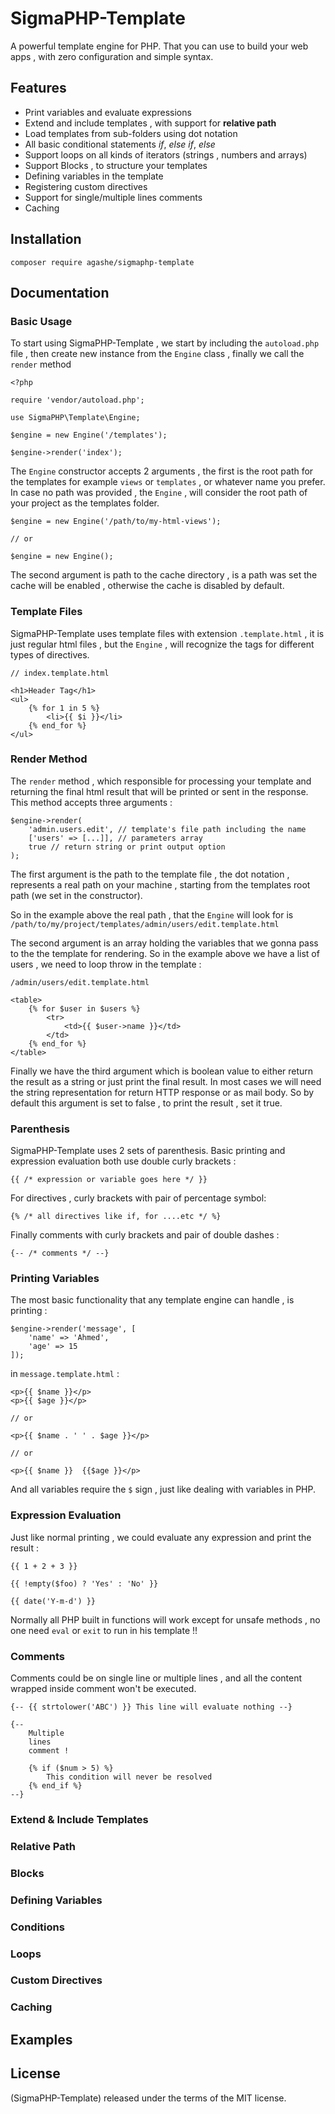 # SigmaPHP-Template

A powerful template engine for PHP. That you can use to build your web apps , with zero configuration and simple syntax.

## Features

* Print variables and evaluate expressions 
* Extend and include templates , with support for **relative path**
* Load templates from sub-folders using dot notation
* All basic conditional statements *if*, *else if*, *else*
* Support loops on all kinds of iterators (strings , numbers and arrays)
* Support Blocks , to structure your templates 
* Defining variables in the template 
* Registering custom directives
* Support for single/multiple lines comments
* Caching

## Installation

``` 
composer require agashe/sigmaphp-template
```

## Documentation


### Basic Usage

To start using SigmaPHP-Template , we start by including the `autoload.php` file , then create new instance from the `Engine` class , finally we call the `render` method

```
<?php

require 'vendor/autoload.php';

use SigmaPHP\Template\Engine;

$engine = new Engine('/templates');

$engine->render('index');
```

The `Engine` constructor accepts 2 arguments , the first is the root path for the templates for example `views` or `templates` , or whatever name you prefer. In case no path was provided , the `Engine` , will consider the root path of your project as the templates folder.

```
$engine = new Engine('/path/to/my-html-views');

// or 

$engine = new Engine();
```

The second argument is path to the cache directory , is a path was set the cache will be enabled , otherwise the cache is disabled by default.


### Template Files

SigmaPHP-Template uses template files with extension `.template.html` , it is just regular html files , but the `Engine` , will recognize the tags for different types of directives.

```
// index.template.html

<h1>Header Tag</h1>
<ul>
    {% for 1 in 5 %}
        <li>{{ $i }}</li>
    {% end_for %}
</ul>
```


### Render Method

The `render` method , which responsible for processing your template and returning the final html result that will be printed or sent in the response. This method accepts three arguments :

```
$engine->render(
    'admin.users.edit', // template's file path including the name
    ['users' => [...]], // parameters array
    true // return string or print output option 
);
```

The first argument is the path to the template file , the dot notation , represents a real path on your machine , starting from the templates root path (we set in the constructor).

So in the example above the real path , that the `Engine` will look for is `/path/to/my/project/templates/admin/users/edit.template.html` 

The second argument is an array holding the variables that we gonna pass to the the template for rendering. So in the example above we have a list of users , we need to loop throw in the template :

```
/admin/users/edit.template.html

<table>
    {% for $user in $users %}
        <tr>
            <td>{{ $user->name }}</td>
        </td>
    {% end_for %}
</table>
```

Finally we have the third argument which is boolean value to either return the result as a string or just print the final result. In most cases we will need the string representation for return HTTP response or as mail body. So by default this argument is set to false , to print the result , set it true. 


### Parenthesis
SigmaPHP-Template uses 2 sets of parenthesis. Basic printing and expression evaluation both use double curly brackets :

```
{{ /* expression or variable goes here */ }}
```

For directives , curly brackets with pair of percentage symbol:

```
{% /* all directives like if, for ....etc */ %}
```

Finally comments with curly brackets and pair of double dashes :

```
{-- /* comments */ --}
```


### Printing Variables

The most basic functionality that any template engine can handle , is printing :

```
$engine->render('message', [
    'name' => 'Ahmed',
    'age' => 15
]);
```
in `message.template.html` :

```
<p>{{ $name }}</p>
<p>{{ $age }}</p>

// or

<p>{{ $name . ' ' . $age }}</p>

// or

<p>{{ $name }}  {{$age }}</p>
```

And all variables require the `$` sign , just like dealing with variables in PHP.

### Expression Evaluation

Just like normal printing , we could evaluate any expression and print the result :

```
{{ 1 + 2 + 3 }}

{{ !empty($foo) ? 'Yes' : 'No' }}

{{ date('Y-m-d') }}
```

Normally all PHP built in functions will work except for unsafe methods , no one need `eval` or `exit` to run in his template !!


### Comments

Comments could be on single line or multiple lines , and all the content wrapped inside comment won't be executed.

```
{-- {{ strtolower('ABC') }} This line will evaluate nothing --}

{--
    Multiple
    lines
    comment !
    
    {% if ($num > 5) %}
        This condition will never be resolved
    {% end_if %}
--}
```

### Extend & Include Templates
### Relative Path 
### Blocks
### Defining Variables
### Conditions
### Loops
### Custom Directives
### Caching

## Examples


## License
(SigmaPHP-Template) released under the terms of the MIT license.
